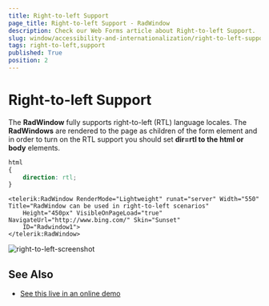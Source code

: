```yaml
---
title: Right-to-left Support
page_title: Right-to-left Support - RadWindow
description: Check our Web Forms article about Right-to-left Support.
slug: window/accessibility-and-internationalization/right-to-left-support
tags: right-to-left,support
published: True
position: 2
---
```


# Right-to-left Support

The **RadWindow** fully supports right-to-left (RTL) language locales. The **RadWindows** are rendered to the page as children of the form element and in order to turn on the RTL support you should set **dir=rtl to the html or body** elements.

````CSS
html
{
	direction: rtl;
}
````



````ASP.NET
<telerik:RadWindow RenderMode="Lightweight" runat="server" Width="550" Title="RadWindow can be used in right-to-left scenarios"
	Height="450px" VisibleOnPageLoad="true" NavigateUrl="http://www.bing.com/" Skin="Sunset"
	ID="Radwindow1">
</telerik:RadWindow>
````

![right-to-left-screenshot](images/right-to-left-screenshot.png)

## See Also

 * [See this live in an online demo](https://demos.telerik.com/aspnet-ajax/window/examples/righttoleft/defaultcs.aspx)
